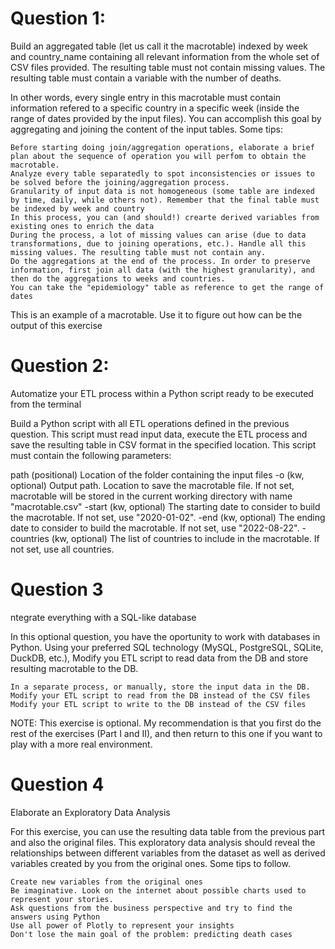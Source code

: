 # Question 1:

Build an aggregated table (let us call it the macrotable) indexed by week and country_name containing all relevant information from the whole set of CSV files provided. The resulting table must not contain missing values. The resulting table must contain a variable with the number of deaths.


In other words, every single entry in this macrotable must contain information refered to a specific country in a specific week (inside the range of dates provided by the input files). You can accomplish this goal by aggregating and joining the content of the input tables. Some tips:


    Before starting doing join/aggregation operations, elaborate a brief plan about the sequence of operation you will perfom to obtain the macrotable.
    Analyze every table separatedly to spot inconsistencies or issues to be solved before the joining/aggregation process.
    Granularity of input data is not homogeneous (some table are indexed by time, daily, while others not). Remember that the final table must be indexed by week and country
    In this process, you can (and should!) crearte derived variables from existing ones to enrich the data
    During the process, a lot of missing values can arise (due to data transformations, due to joining operations, etc.). Handle all this missing values. The resulting table must not contain any.
    Do the aggregations at the end of the process. In order to preserve information, first join all data (with the highest granularity), and then do the aggregations to weeks and countries.
    You can take the "epidemiology" table as reference to get the range of dates


This is an example of a macrotable. Use it to figure out how can be the output of this exercise


# Question 2:

Automatize your ETL process within a Python script ready to be executed from the terminal


Build a Python script with all ETL operations defined in the previous question. This script must read input data, execute the ETL process and save the resulting table in CSV format in the specified location. This script must contain the following parameters:


path        (positional) Location of the folder containing the input files
-o          (kw, optional) Output path. Location to save the macrotable file. If not set, macrotable will be stored in the current working directory with name "macrotable.csv"
-start      (kw, optional) The starting date to consider to build the macrotable. If not set, use "2020-01-02".
-end        (kw, optional) The ending date to consider to build the macrotable. If not set, use "2022-08-22".
-countries  (kw, optional) The list of countries to include in the macrotable. If not set, use all countries.


# Question 3 

ntegrate everything with a SQL-like database


In this optional question, you have the oportunity to work with databases in Python. Using your preferred SQL technology (MySQL, PostgreSQL, SQLite, DuckDB, etc.), Modify you ETL script to read data from the DB and store resulting macrotable to the DB.


    In a separate process, or manually, store the input data in the DB.
    Modify your ETL script to read from the DB instead of the CSV files
    Modify your ETL script to write to the DB instead of the CSV files


NOTE: This exercise is optional. My recommendation is that you first do the rest of the exercises (Part I and II), and then return to this one if you want to play with a more real environment.

# Question 4

Elaborate an Exploratory Data Analysis


For this exercise, you can use the resulting data table from the previous part and also the original files. This exploratory data analysis should reveal the relationships between different variables from the dataset as well as derived variables created by you from the original ones. Some tips to follow.


    Create new variables from the original ones
    Be imaginative. Look on the internet about possible charts used to represent your stories.
    Ask questions from the business perspective and try to find the answers using Python
    Use all power of Plotly to represent your insights
    Don't lose the main goal of the problem: predicting death cases
